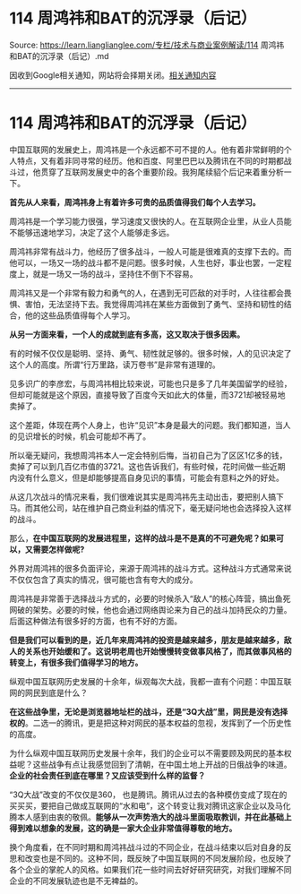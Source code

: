 # 114 周鸿祎和BAT的沉浮录（后记） 

Source: https://learn.lianglianglee.com/专栏/技术与商业案例解读/114 周鸿祎和BAT的沉浮录（后记）.md

因收到Google相关通知，网站将会择期关闭。[相关通知内容](https://lumendatabase.org/notices/44265620)

---

# 114 周鸿祎和BAT的沉浮录（后记）

中国互联网的发展史上，周鸿祎是一个永远都不可不提的人。他有着非常鲜明的个人特点，又有着非同寻常的经历。他和百度、阿里巴巴以及腾讯在不同的时期都战斗过，他贯穿了互联网发展史中的各个重要阶段。我狗尾续貂个后记来着重分析一下。

**首先从人来看，周鸿祎身上有着许多可贵的品质值得我们每个人去学习。**

周鸿祎是一个学习能力很强，学习速度又很快的人。在互联网企业里，从业人员能不能够迅速地学习，决定了这个人能够走多远。

周鸿祎非常有战斗力，他经历了很多战斗，一般人可能是很难真的支撑下去的。而他可以，一场又一场的战斗都不是问题。很多时候，人生也好，事业也罢，一定程度上，就是一场又一场的战斗，坚持住不倒下不容易。

周鸿祎又是一个非常有毅力和勇气的人，在遇到无可匹敌的对手时，人往往都会畏惧、害怕，无法坚持下去。我觉得周鸿祎在某些方面做到了勇气、坚持和韧性的结合，他的这些品质值得每个人学习。

**从另一方面来看，一个人的成就到底有多高，这又取决于很多因素。**

有的时候不仅仅是聪明、坚持、勇气、韧性就足够的。很多时候，人的见识决定了这个人的高度。所谓“行万里路，读万卷书”是非常有道理的。

见多识广的李彦宏，与周鸿祎相比较来说，可能也只是多了几年美国留学的经验，但却可能就是这个原因，直接导致了百度今天如此大的体量，而3721却被轻易地卖掉了。

这个差距，体现在两个人身上，也许“见识”本身是最大的问题。我们都知道，当人的见识增长的时候，机会可能却不再了。

所以毫无疑问，我想周鸿祎本人一定会特别后悔，当初自己为了区区1亿多的钱，卖掉了可以到几百亿市值的3721。这也告诉我们，有些时候，花时间做一些近期内没有什么意义，但是却能够提高自身见识的事情，可能会有意料之外的好处。

从这几次战斗的情况来看，我们很难说其实是周鸿祎先主动出击，要把别人搞下马。而其他公司，站在维护自己商业利益的情况下，毫无疑问地也会选择投入这样的战斗。

那么，**在中国互联网的发展进程里，这样的战斗是不是真的不可避免呢？如果可以，又需要怎样做呢?**

外界对周鸿祎的很多负面评论，来源于周鸿祎的战斗方式。这种战斗方式通常来说不仅仅包含了真实的情况，很可能也含有夸大的成分。

周鸿祎是非常善于选择战斗方式的，必要的时候杀入“敌人”的核心阵营，搞出鱼死网破的架势。必要的时候，他也会通过网络舆论来为自己的战斗加持民众的力量。后面这种做法有很多好的方面，也有不好的方面。

**但是我们可以看到的是，近几年来周鸿祎的投资是越来越多，朋友是越来越多，敌人的关系也开始缓和了。这说明老周也开始慢慢转变做事风格了，而其做事风格的转变上，有很多我们值得学习的地方。**

纵观中国互联网历史发展的十余年，纵观每次大战，我都一直有个问题：中国互联网的网民到底是什么？

**在这些战争里，无论是浏览器地址栏的战斗，还是“3Q大战”里，网民是没有选择权的**。二选一的腾讯，更是把这种对网民的基本权益的忽视，发挥到了一个历史性的高度。

为什么纵观中国互联网历史发展十余年，我们的企业可以不需要顾及网民的基本权益呢？这些战争有点让我感觉回到了清朝，在中国土地上开战的日俄战争的味道。**企业的社会责任到底在哪里？又应该受到什么样的监督？**

“3Q大战”改变的不仅仅是360， 也是腾讯。腾讯从过去的各种模仿变成了现在的买买买，要把自己做成互联网的“水和电”，这个转变让我对腾讯这家企业以及马化腾本人感到由衷的敬佩。**能够从一次声势浩大的战斗里面吸取教训，并在此基础上得到难以想象的发展，这的确是一家大企业非常值得尊敬的地方。**

换个角度看，在不同时期和周鸿祎战斗过的不同企业，在战斗结束以后对自身的反思和改变也是不同的。这种不同，既反映了中国互联网的不同发展阶段，也反映了各个企业的掌舵人的风格。如果我们花一些时间去好好研究研究，对我们理解不同企业的不同发展轨迹也是不无裨益的。